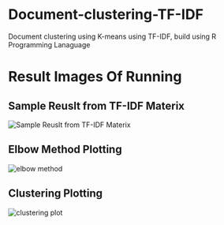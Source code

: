 # Document-clustering-TF-IDF
Document clustering using K-means using TF-IDF, build using R Programming Lanaguage

# Result Images Of Running 

## Sample Reuslt from TF-IDF Materix
![Sample Reuslt from TF-IDF Materix](https://user-images.githubusercontent.com/36550982/122281797-f8fe0c00-ceea-11eb-9e0e-2dcdfefec4ef.PNG)

## Elbow Method Plotting
![elbow method](https://user-images.githubusercontent.com/36550982/122282168-6316b100-ceeb-11eb-9734-a651503aa864.png)

## Clustering Plotting
![clustering plot](https://user-images.githubusercontent.com/36550982/122282174-66aa3800-ceeb-11eb-8657-62360b209acc.png)
